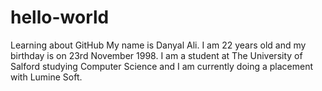 # hello-world
Learning about GitHub
My name is Danyal Ali. I am 22 years old and my birthday is on 23rd November 1998. I am a student at The University of Salford studying Computer Science and I am currently doing a placement with Lumine Soft. 
